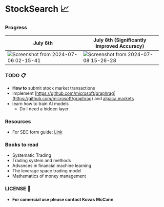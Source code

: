 # StockSearch 📈

### Progress
| July 6th | July 8th (Significantly Improved Accuracy) |
|----------|------------------------------------------|
| ![Screenshot from 2024-07-06 02-15-41](https://github.com/KovasMcCann/StockSearch/assets/44278533/bc097197-c45b-4800-9f2b-92a8cb845fdd) | ![Screenshot from 2024-07-08 15-26-28](https://github.com/KovasMcCann/StockSearch/assets/44278533/81248cee-5382-4846-8611-f4c42c178c09) |


### TODO 📋
- **How to** submit stock market transactions
- Implement [https://github.com/microsoft/graphrag](https://github.com/microsoft/graphrag) and [alpaca.markets](https://alpaca.markets)
- learn how to train AI models
    - Do I need a hidden layer

### Resources
- For SEC form guide: [Link](sec.md)

### Books to read 
- Systematic Trading
- Trading system and methods
- Advances in financial machine learning
- The leverage space trading model
- Mathematics of money management

### LICENSE 📖
- **For comercial use please contact Kovas McCann**
